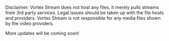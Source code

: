 Disclaimer:
Vortex Stream does not host any files, it merely pulls streams from 3rd party services. Legal issues should be taken up with the file hosts and providers. 
Vortex Stream is not responsible for any media files shown by the video providers.

More updates will be coming soon!

